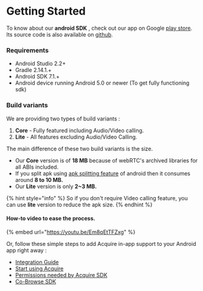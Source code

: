 # Getting Started

To know about our **android SDK** , check out our app on Google [play store](https://play.google.com/store/apps/details?id=com.acquire.sdk.app). Its source code is also available on [github](https://github.com/acquireio/acquireio-android).

### Requirements

* Android Studio 2.2+
* Gradle 2.14.1.+
* Android SDK 7.1.+
* Android device running Android 5.0 or newer \(To get fully functioning sdk\)

### Build variants

We are providing two types of build variants :

1. **Core** - Fully featured including Audio/Video calling.
2. **Lite** - All features excluding Audio/Video Calling.

The main difference of these two build variants is the size.

* Our **Core** version is of **18 MB** because of webRTC's archived libraries for all ABIs included.
* If you split apk using [apk splitting feature](https://developer.android.com/studio/build/configure-apk-splits) of android then it consumes around **8 to 10 MB.**
* Our **Lite** version is only **2~3 MB.** 

{% hint style="info" %}
So if you don't require Video calling feature, you can use **lite** version to reduce the apk size.
{% endhint %}

#### How-to video to ease the process.

{% embed url="https://youtu.be/Em8qEtTFZxg" %}

 Or, follow these simple steps to add Acquire in-app support to your Android app right away :

* [Integration Guide](integration-guide.md#steps-to-integrate-acquire-android-sdk-are-as-follows)
* [Start using Acquire](start-using-acquire.md#initialize-acquire-sdk)
* [Permissions needed by Acquire SDK](start-using-acquire.md#permissions-description)
* [Co-Browse SDK](cobrowse-sdk.md)

